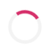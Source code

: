 <!DOCTYPE html>
<html lang="en">
<head>
  <meta charset="UTF-8">
  <meta name="viewport" content="width=device-width, initial-scale=1.0">
  <title>From the star above the ocean</title>
  <!-- Google Font for handwritten effect -->
  <link href="https://fonts.googleapis.com/css2?family=Dancing+Script:wght@400;700&family=Poppins:wght@300;400;600&display=swap" rel="stylesheet">
  <style>
    /*------------------------------------*
      ROOT VARIABLES AND GLOBAL RESET
    *------------------------------------*/
    :root {
      --primary-color: #d6336c;
      --secondary-color: #fdeef4;
      --accent-color: #e6a1b8;
      --bg-gradient-start: #f8c8dc;
      --bg-gradient-end: #fdeef4;
      --envelope-gradient-start: #ffe1e8;
      --envelope-gradient-end: #ffedef;
      --font-handwriting: 'Dancing Script', cursive;
      --font-sans: 'Poppins', sans-serif;
      --transition-duration: 0.8s;
      --drop-shadow: 0 8px 16px rgba(0,0,0,0.15);
    }
    *, *::before, *::after {
      box-sizing: border-box;
      margin: 0;
      padding: 0;
    }
    html, body {
      width: 100%;
      height: 100%;
      overflow: hidden;
      background: #fff5f8;
      font-family: var(--font-sans);
      color: #333;
    }

    /*------------------------------------*
      INTRO SCREEN STYLES
    *------------------------------------*/
    #intro {
      position: absolute;
      top: 0; left: 0;
      width: 100%; height: 100%;
      display: flex;
      align-items: center;
      justify-content: center;
      flex-direction: column;
      background: linear-gradient(135deg, var(--bg-gradient-start), var(--bg-gradient-end));
      z-index: 10;
    }
    #intro h1 {
      font-family: var(--font-handwriting);
      font-size: 3rem;
      color: var(--primary-color);
      text-shadow: 2px 2px 4px rgba(0,0,0,0.2);
      margin-bottom: 1rem;
    }
    #intro button {
      font-family: var(--font-sans);
      font-size: 1.2rem;
      padding: 1rem 2rem;
      border: none;
      border-radius: 30px;
      background: var(--primary-color);
      color: #fff;
      cursor: pointer;
      box-shadow: 0 6px 12px rgba(0,0,0,0.25);
      transition: transform 0.2s;
    }
    #intro button:hover {
      transform: scale(1.05);
    }

    /*------------------------------------*
      ENVELOPE GRID CONTAINER
    *------------------------------------*/
    #envelopes {
      display: none;
      position: relative;
      width: 100%; height: 100%;
      padding: 2rem;
      display: flex;
      flex-wrap: wrap;
      justify-content: center;
      align-items: flex-start;
      gap: 1.5rem;
      overflow-y: auto;
    }
    /* Custom scrollbar for envelopes container */
    #envelopes::-webkit-scrollbar {
      width: 10px;
    }
    #envelopes::-webkit-scrollbar-track {
      background: rgba(0,0,0,0.05);
      border-radius: 5px;
    }
    #envelopes::-webkit-scrollbar-thumb {
      background: rgba(0,0,0,0.1);
      border-radius: 5px;
    }

    /*------------------------------------*
      ENVELOPE COMPONENT STYLES
    *------------------------------------*/
    .envelope {
      width: 260px;
      height: 160px;
      perspective: 1000px;
      position: relative;
      cursor: pointer;
      filter: drop-shadow(var(--drop-shadow));
    }
    .envelope .flap,
    .envelope .body {
      position: absolute;
      width: 100%;
      height: 100%;
      backface-visibility: hidden;
      border-radius: 12px;
    }
    /* Flap styles */
    .envelope .flap {
      background: linear-gradient(135deg, var(--envelope-gradient-start), var(--envelope-gradient-end));
      border: 2px solid var(--accent-color);
      transform-origin: top;
      transition: transform var(--transition-duration) ease;
      display: flex;
      flex-direction: column;
      align-items: center;
      justify-content: center;
      padding-top: 1rem;
    }
    .flap .label {
      font-family: var(--font-handwriting);
      font-size: 1.2rem;
      color: var(--primary-color);
    }
    .flap .open-text {
      font-family: var(--font-sans);
      font-size: 0.85rem;
      color: var(--secondary-color);
      margin-top: 0.25rem;
    }
    /* Body styles */
    .envelope .body {
      background: linear-gradient(135deg, #fff, #fafafa);
      border: 2px solid var(--accent-color);
      transform: rotateX(0deg);
    }

    /* Letter inside envelope */
    .envelope .letter {
      position: absolute;
      bottom: 0;
      left: 5%;
      width: 90%;
      height: 90%;
      background: #fff;
      border-radius: 8px;
      padding: 1rem;
      box-shadow: 0 4px 12px rgba(0,0,0,0.1);
      transform: translateY(120%);
      transition: transform var(--transition-duration) ease var(--transition-duration);
      overflow: auto;
    }
    .letter .message {
      font-family: var(--font-sans);
      font-size: 0.95rem;
      line-height: 1.6;
      color: #444;
      white-space: pre-wrap;
    }
    /* Cursor styling for typing effect */
    .letter .cursor {
      display: inline-block;
      background: #444;
      width: 2px;
      animation: blink 0.6s steps(1) infinite;
      margin-left: 2px;
    }
    @keyframes blink {
      0%, 100% { opacity: 1; }
      50% { opacity: 0; }
    }

    /* Open state animations */
    .envelope.open .flap {
      transform: rotateX(-180deg);
    }
    .envelope.open .letter {
      transform: translateY(0);
    }

    /*------------------------------------*
      BACKGROUND & CAT ANIMATIONS
    *------------------------------------*/
    body {
      background: #fff5f8;
      overflow: hidden;
      animation: bgPulse 10s ease-in-out infinite;
    }
    @keyframes bgPulse {
      0%, 100% { background: #fff5f8; }
      50% { background: #fdeef4; }
    }
    #cat {
      position: absolute;
      bottom: 5%;
      left: 5%;
      width: 120px;
      transition: transform 4s ease-in-out;
    }
    /*------------------------------------*
      FLYING KISS & PARTICLE EFFECTS
    *------------------------------------*/
    .kiss {
      position: absolute;
      font-size: 2rem;
      opacity: 0;
      animation: flykiss 1.5s ease-out forwards;
      pointer-events: none;
    }
    @keyframes flykiss {
      0%   { transform: translateY(0) scale(1); opacity: 1; }
      50%  { transform: translateY(-80px) scale(1.3); opacity: 0.8; }
      100% { transform: translateY(-140px) scale(1.6); opacity: 0; }
    }
    /* Heart particle container */
    #particles {
      position: absolute;
      top: 0;
      left: 0;
      width: 100%;
      height: 100%;
      pointer-events: none;
      overflow: hidden;
    }
    .particle {
      position: absolute;
      font-size: 0.8rem;
      color: var(--primary-color);
      opacity: 0;
      animation: floatUp 4s ease-out forwards;
    }
    @keyframes floatUp {
      0%   { transform: translateY(0) scale(1); opacity: 1; }
      100% { transform: translateY(-200px) scale(1.5); opacity: 0; }
    }

    /*------------------------------------*
      AUDIO CONTROLS & PRELOADER
    *------------------------------------*/
    #audioControl {
      position: fixed;
      top: 20px;
      right: 20px;
      background: rgba(255,255,255,0.8);
      border-radius: 50%;
      width: 50px;
      height: 50px;
      display: flex;
      align-items: center;
      justify-content: center;
      box-shadow: 0 4px 8px rgba(0,0,0,0.1);
      cursor: pointer;
      z-index: 100;
    }
    #audioControl img {
      width: 24px;
      height: 24px;
    }

    #preloader {
      position: fixed;
      top: 0;
      left: 0;
      width: 100%;
      height: 100%;
      display: flex;
      align-items: center;
      justify-content: center;
      background: #fff;
      z-index: 200;
      transition: opacity 0.5s;
    }
    #preloader.hidden {
      opacity: 0;
      pointer-events: none;
    }
    .spinner {
      border: 6px solid #f3f3f3;
      border-top: 6px solid var(--primary-color);
      border-radius: 50%;
      width: 60px;
      height: 60px;
      animation: spin 1s linear infinite;
    }
    @keyframes spin {
      0% { transform: rotate(0deg); }
      100% { transform: rotate(360deg); }
    }
  </style>
</head>
<body>
  <!-- Preloader Screen -->
  <div id="preloader">
    <div class="spinner"></div>
  </div>

  <!-- Intro Screen -->
  <div id="intro">
    <h1>From the star above the ocean ❤️</h1>
    <button id="beginBtn">Begin</button>
  </div>

  <!-- Envelope Grid -->
  <div id="envelopes"></div>

  <!-- Particle Container -->
  <div id="particles"></div>

  <!-- Audio Control -->
  <div id="audioControl">
    <img src="audio_on.png" alt="Toggle Music" id="audioIcon">
  </div>

  <!-- Background Music -->
  <audio id="bgMusic" src="music.mp3" loop></audio>

  <!-- Persian Cat -->
  <img id="cat" src="persian_cat.png" alt="Persian Cat">

  <script>
    /*------------------------------------*
      PRELOADER LOGIC
    *------------------------------------*/
    window.addEventListener('load', () => {
      const preloader = document.getElementById('preloader');
      setTimeout(() => {
        preloader.classList.add('hidden');
      }, 800);
    });

    /*------------------------------------*
      ENVELOPE DATA STRUCTURE
    *------------------------------------*/
    const envelopesData = [
      { icon: "❤️", label: "Love Reminder", message: `My dearest Jaana,

Every moment with you feels like the star above the ocean guiding me home. I love you beyond words.

Forever yours,
Abhinav` },
      { icon: "💌", label: "Miss Me", message: `My sweet Jaana,

When distance tugs at our hearts, remember that I carry you with me in every beat. I miss you more than the ocean misses the moon.

All my love,
Abhinav` },
      { icon: "🌧️", label: "Bad Day", message: `Hey love,

I know today has been tough. Here’s a gentle hug to remind you that you’re never alone—I'm always here for you.

Love,
Your safe harbor` },
      { icon: "🏅", label: "Proud of You", message: `My brave Jaana,

I see your strength and all you've accomplished. You make me so proud every single day.

Keep shining,
Abhinav` },
      { icon: "💪", label: "Encouragement", message: `Beloved Jaana,

Whenever doubts arise, remember how far you've come and how brightly you shine. You can conquer anything.

Cheering for you,
Abhinav` },
      { icon: "🌍", label: "Apart", message: `Sweetheart,

Though miles separate us, my heart is tethered to yours. Soon we'll be together again—hold on to that thought.

Yours always,
Abhinav` },
      { icon: "🎉", label: "Anniversary", message: `Happy Anniversary, my love!

Today marks another chapter in our story. Thank you for being my star above the ocean.

Forever & always,
Abhinav` },
      { icon: "🎂", label: "Birthday", message: `To my beautiful Jaana,

Happy Birthday! May your day be as radiant as your smile and filled with love.

All my love,
Abhinav` },
      { icon: "😂", label: "Need a Laugh", message: `Dearest J,

Here’s a silly joke: Why did the star go to school? To get a little brighter! Keep smiling, angel.

😘,
Abhinav` },
      { icon: "😰", label: "Stressed", message: `My calm in the storm,

Close your eyes, take a deep breath, and imagine my arms around you. Everything will be okay.

Lovingly,
Abhinav` },
      { icon: "🏆", label: "Achieved a Goal", message: `Champion,

Congratulations on your achievement! I’m so proud of you and all your hard work.

Cheers to you,
Abhinav` },
      { icon: "🤗", label: "Lonely", message: `My heart,

Whenever loneliness creeps in, know that you are cherished beyond measure. I’m with you in spirit.

Always yours,
Abhinav` },
      { icon: "🔮", label: "Future", message: `My dreamer,

I can’t wait for all our tomorrows—hand in hand, heart to heart. The best is yet to come.

Love,
Abhinav` },
      { icon: "✨", label: "Inspiration", message: `My muse,

Your grace, passion, and kindness inspire me daily. Keep being the incredible you.

With admiration,
Abhinav` },
      { icon: "🤔", label: "Worried About Me", message: `Dear Jaana,

Your care warms my soul. Rest assured, I’m safe and thinking of you every moment.

Forever devoted,
Abhinav` },
      { icon: "😴", label: "Sleepy", message: `Goodnight, love,

May your dreams be sweet and filled with our happiest memories. Sleep tight.

Yours in every dream,
Abhinav` },
      { icon: "🎊", label: "Holiday", message: `My joyful Jaana,

Wishing you a holiday filled with laughter, warmth, and love. Can’t wait to celebrate together.

Love always,
Abhinav` },
      { icon: "😊", label: "Smile", message: `My sunshine,

Here’s a reminder: your smile lights up my world. I hope this little note made yours bloom.

😘,
Abhinav` },
      { icon: "😥", label: "Anxious", message: `My darling,

Take a moment to breathe. You have all the strength you need, and I believe in you completely.

Love,
Abhinav` },
      { icon: "🤗", label: "Comfort", message: `Sweet Jaana,

Imagine my arms wrapped around you, holding you close. You are safe, loved, and never alone.

Always,
Abhinav` },
      { icon: "🙏", label: "Grateful", message: `My gratitude,

Thank you for being you—kind, beautiful, amazing. I’m endlessly thankful for our love.

Yours,
Abhinav` },
      { icon: "💃", label: "Dance", message: `My rhythm,

Put on our song, spin around, and dance like nobody’s watching. I’ll be right there with you in spirit.

❤️,
Abhinav` },
      { icon: "🎈", label: "Excited", message: `My spark,

Your excitement is contagious. I can’t wait to see your joy light up the room.

With excitement too,
Abhinav` },
      { icon: "📸", label: "Nostalgic", message: `My memory keeper,

Remember our first date by the ocean? I treasure that night endlessly. Here’s to making more memories.

Love,
Abhinav` },
      { icon: "😘", label: "Kiss", message: `My sweet,

Closing your eyes? Imagine my softest kiss pressed to your forehead, sealing my love for you.

😘,
Abhinav` },
      { icon: "🌙", label: "Not There", message: `My heart,

Even when I’m not by your side, you are never far from my thoughts. Feel my love reaching you now.

Always,
Abhinav` },
      { icon: "☮️", label: "Peace", message: `My tranquility,

Let your mind rest in the calm of our love. You deserve serenity and all the quiet joy it brings.

Yours in peace,
Abhinav` },
      { icon: "😪", label: "Tired", message: `My darling,

Rest your weary soul. I’ll be here when you wake, ready to hold you tight.

Sweet dreams,
Abhinav` },
      { icon: "🌹", label: "First Date", message: `My dearest,

That magical evening under the stars by the ocean—my heart knew then what it knows now: you are my forever.

Love always,
Abhinav` },
      { icon: "✈️", label: "Next Adventure", message: `My partner in crime,

Dreaming of our next adventure—whether near or far, every journey is brighter with you.

Let’s go,
Abhinav` },
      { icon: "💖", label: "Just Because", message: `My everything,

No reason needed—just a little note to say I love you more each day.

Always,
Abhinav` }
    ];

    /*------------------------------------*
      RENDER ENVELOPES INTO DOM
    *------------------------------------*/
    function createEnvelopes() {
      const container = document.getElementById('envelopes');
      envelopesData.forEach(env => {
        const envelope = document.createElement('div');
        envelope.className = 'envelope';
        
        const flap = document.createElement('div');
        flap.className = 'flap';
        flap.innerHTML = `<div class="label">${env.icon} ${env.label}</div><div class="open-text">Open When</div>`;
        
        const body = document.createElement('div');
        body.className = 'body';

        const letter = document.createElement('div');
        letter.className = 'letter';

        const msg = document.createElement('div');
        msg.className = 'message';
        letter.appendChild(msg);

        body.appendChild(letter);
        envelope.append(flap, body);
        container.append(envelope);

        envelope.addEventListener('click', () => openEnvelope(envelope, env.message));
      });
    }

    /*------------------------------------*
      OPEN ENVELOPE & TYPING EFFECT
    *------------------------------------*/
    function openEnvelope(el, text) {
      if (el.classList.contains('open')) return;
      el.classList.add('open');
      typeMessage(el.querySelector('.message'), text, 40, () => {
        spawnParticles(el);
      });
      spawnKiss(el);
    }

    function typeMessage(container, text, speed, callback) {
      let idx = 0;
      container.innerHTML = '';
      const cursor = document.createElement('span');
      cursor.className = 'cursor';
      cursor.innerHTML = '&nbsp;';
      container.append(cursor);
      
      function type() {
        if (idx < text.length) {
          const char = text[idx++];
          if (char === '\n') container.innerHTML = container.innerHTML.replace(cursor.outerHTML, '') + '<br>';
          else container.innerHTML = container.innerHTML.replace(cursor.outerHTML, '') + char;
          container.append(cursor);
          setTimeout(type, speed);
        } else {
          cursor.remove();
          if (callback) callback();
        }
      }
      type();
    }

    /*------------------------------------*
      FLYING KISS EFFECT
    *------------------------------------*/
    function spawnKiss(el) {
      const kiss = document.createElement('span');
      kiss.className = 'kiss';
      kiss.textContent = '💋';
      const { left, top, width } = el.getBoundingClientRect();
      kiss.style.left = `${left + width/2}px`;
      kiss.style.top = `${top}px`;
      document.body.append(kiss);
      setTimeout(() => kiss.remove(), 1500);
    }

    /*------------------------------------*
      PARTICLE BURST EFFECT
    *------------------------------------*/
    function spawnParticles(el) {
      const container = document.getElementById('particles');
      for (let i = 0; i < 8; i++) {
        const p = document.createElement('span');
        p.className = 'particle';
        p.textContent = '❤️';
        const { left, top, width, height } = el.getBoundingClientRect();
        p.style.left = `${left + width/2}px`;
        p.style.top = `${top + height/2}px`;
        p.style.animationDelay = `${Math.random() * 0.3}s`;
        container.append(p);
        setTimeout(() => p.remove(), 4000);
      }
    }

    /*------------------------------------*
      CAT ROAMING ANIMATION
    *------------------------------------*/
    function roamCat() {
      const cat = document.getElementById('cat');
      const x = Math.random() * (window.innerWidth - cat.clientWidth);
      const y = Math.random() * (window.innerHeight - cat.clientHeight - 50);
      cat.style.transform = `translate(${x}px, ${y}px)`;
    }
    setInterval(roamCat, 6000);

    /*------------------------------------*
      AUDIO CONTROL TOGGLE
    *------------------------------------*/
    function setupAudioControl() {
      const music = document.getElementById('bgMusic');
      const control = document.getElementById('audioControl');
      const icon = document.getElementById('audioIcon');
      control.addEventListener('click', () => {
        if (music.paused) { music.play(); icon.src = 'audio_on.png'; }
        else { music.pause(); icon.src = 'audio_off.png'; }
      });
    }

    /*------------------------------------*
      INITIALIZATION
    *------------------------------------*/
    document.getElementById('beginBtn').addEventListener('click', () => {
      document.getElementById('intro').style.display = 'none';
      document.getElementById('envelopes').style.display = 'flex';
      document.getElementById('bgMusic').play().catch(()=>{});
      roamCat();
      createEnvelopes();
      setupAudioControl();
    });
  </script>
</body>
</html>

